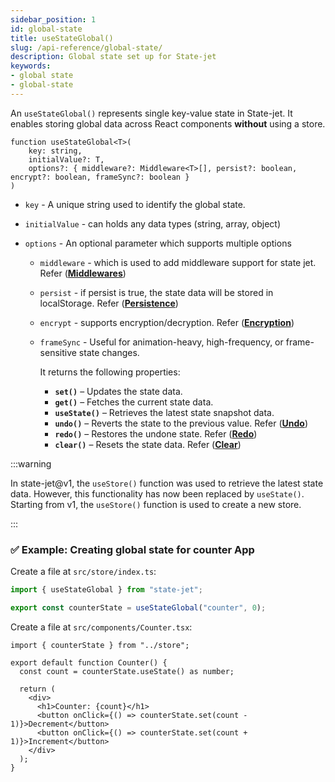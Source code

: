 ```yaml
---
sidebar_position: 1
id: global-state
title: useStateGlobal()
slug: /api-reference/global-state/
description: Global state set up for State-jet
keywords:
- global state
- global-state
---
```


An `useStateGlobal()` represents single key-value state	in State-jet. It enables storing global data across React components **without** using a store.

```tsx
function useStateGlobal<T>(
    key: string,
    initialValue?: T,
    options?: { middleware?: Middleware<T>[], persist?: boolean, encrypt?: boolean, frameSync?: boolean }
) 
```

- `key` - A unique string used to identify the global state.

- `initialValue` - can holds any data types (string, array, object)

- `options` - An optional parameter which supports multiple options
    * `middleware` - which is used to add middleware support for state jet. Refer (**[Middlewares](/docs/api-reference/middlewares)**)
    * `persist` - if persist is true, the state data will be stored in localStorage. Refer (**[Persistence](/docs/api-reference/persistence)**)
    * `encrypt` - supports encryption/decryption. Refer (**[Encryption](/docs/api-reference/encryption)**)
    * `frameSync` - Useful for animation-heavy, high-frequency, or frame-sensitive state changes.

      It returns the following properties:  
        - **`set()`** – Updates the state data.
        - **`get()`** – Fetches the current state data.
        - **`useState()`** – Retrieves the latest state snapshot data.  
        - **`undo()`** – Reverts the state to the previous value. Refer (**[Undo](/docs/api-reference/redo-undo)**)
        - **`redo()`** – Restores the undone state. Refer (**[Redo](/docs/api-reference/redo-undo)**)
        - **`clear()`** – Resets the state data. Refer (**[Clear](/docs/api-reference/redo-undo)**)

:::warning

In state-jet@v1, the `useStore()` function was used to retrieve the latest state data. However, this functionality has now been replaced by `useState()`. Starting from v1, the `useStore()` function is used to create a new store.

:::

### ✅ Example: Creating global state for counter App

Create a file at `src/store/index.ts`:

```ts title="src/store/index.ts"
import { useStateGlobal } from "state-jet";

export const counterState = useStateGlobal("counter", 0);
```

Create a file at `src/components/Counter.tsx`:

```tsx title="src/components/Counter.tsx"
import { counterState } from "../store";

export default function Counter() {
  const count = counterState.useState() as number;

  return (
    <div>
      <h1>Counter: {count}</h1>
      <button onClick={() => counterState.set(count - 1)}>Decrement</button>
      <button onClick={() => counterState.set(count + 1)}>Increment</button>
    </div>
  );
}
```
    